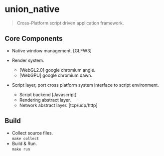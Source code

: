 union_native
==========

> Cross-Platform script driven application framework.

## Core Components
- Native window management. [GLFW3]
- Render system.
    - [WebGL2.0] google chromium angle.
    - [WebGPU] google chromium dawn.

- Script layer, port cross platform system interface to script environment.
    - Script backend [Javascript]
    - Rendering abstract layer.
    - Network abstract layer. [tcp/udp/http]

## Build
- Collect source files.   
    `make collect`
- Build & Run.   
    `make run`
